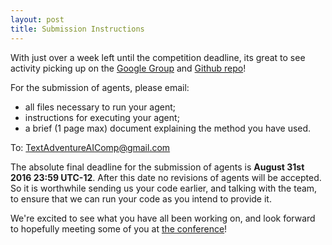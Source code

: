 ```yaml
---
layout: post
title: Submission Instructions
---
```


With just over a week left until the competition deadline, its great to see activity picking up on the [Google Group](https://groups.google.com/d/forum/text-adventure-ai-competition) and [Github repo](https://github.com/Atkrye/IEEE-CIG-Text-Adventurer-Competition)!

For the submission of agents, please email:

- all files necessary to run your agent;
- instructions for executing your agent;
- a brief (1 page max) document explaining the method you have used.

To: TextAdventureAIComp@gmail.com 

The absolute final deadline for the submission of agents is **August 31st 2016 23:59 UTC-12**. After this date no revisions of agents will be accepted. So it is worthwhile sending us your code earlier, and talking with the team, to ensure that we can run your code as you intend to provide it.

We're excited to see what you have all been working on, and look forward to hopefully meeting some of you at [the conference](http://cig16.image.ece.ntua.gr)!